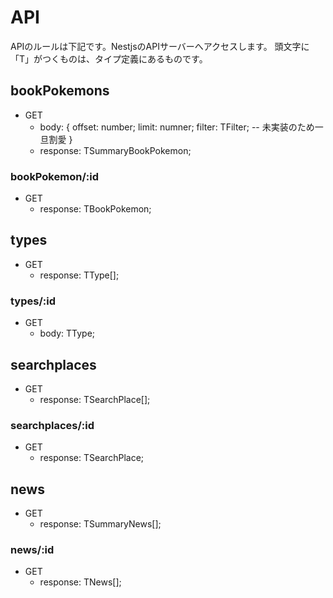 # API
APIのルールは下記です。NestjsのAPIサーバーへアクセスします。
頭文字に「T」がつくものは、タイプ定義にあるものです。

## bookPokemons

- GET
  - body: {
    offset: number;
    limit: numner;
    filter: TFilter; -- 未実装のため一旦割愛
  }
  - response: TSummaryBookPokemon;

### bookPokemon/:id

- GET
  - response: TBookPokemon;

## types

- GET
  - response: TType[];

### types/:id

- GET
  - body: TType;

## searchplaces
- GET
  - response: TSearchPlace[];

### searchplaces/:id
- GET
  - response: TSearchPlace;

## news
- GET
  - response: TSummaryNews[];

### news/:id
- GET
  - response: TNews[];
  